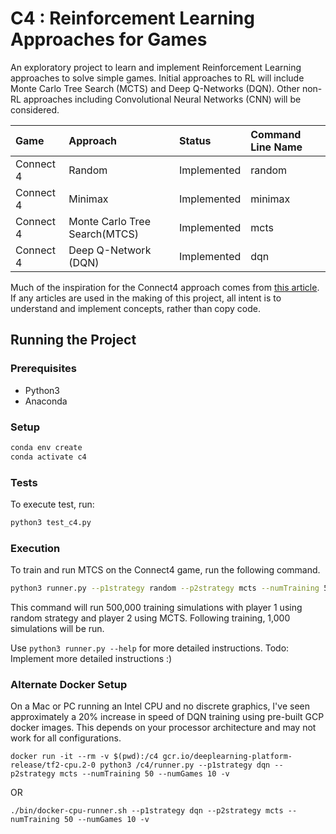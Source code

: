 # C4 : Reinforcement Learning Approaches for Games

An exploratory project to learn and implement Reinforcement Learning approaches to solve simple games. 
Initial approaches to RL will include Monte Carlo Tree Search (MCTS) and Deep Q-Networks (DQN).
Other non-RL approaches including Convolutional Neural Networks (CNN) will be considered. 

| Game          | Approach                          | Status        | Command Line Name |  
| :---          | :---                              | :---          | :---              |
| Connect 4     | Random                            | Implemented   | random            |
| Connect 4     | Minimax                           | Implemented   | minimax           |
| Connect 4     | Monte Carlo Tree Search(MTCS)     | Implemented   | mcts              |
| Connect 4     | Deep Q-Network (DQN)              | Implemented   | dqn               |

Much of the inspiration for the Connect4 approach comes from [this article](https://codebox.net/pages/connect4). 
If any articles are used in the making of this project, all intent is to understand and implement concepts,
rather than copy code.

## Running the Project

### Prerequisites 

- Python3
- Anaconda

### Setup
```bash
conda env create
conda activate c4
```

### Tests
To execute test, run:
```bash
python3 test_c4.py
```

### Execution

To train and run MTCS on the Connect4 game, run the following command.
```bash
python3 runner.py --p1strategy random --p2strategy mcts --numTraining 500000 --numGames 1000 
```
This command will run 500,000 training simulations with player 1 using random strategy and player 2 using MCTS. 
Following training, 1,000 simulations will be run.

Use `python3 runner.py --help` for more detailed instructions. Todo: Implement more detailed instructions :)

### Alternate Docker Setup

On a Mac or PC running an Intel CPU and no discrete graphics, I've seen approximately a 20% increase in speed of 
DQN training using pre-built GCP docker images. This depends on your processor architecture and may not work for all 
configurations.

```
docker run -it --rm -v $(pwd):/c4 gcr.io/deeplearning-platform-release/tf2-cpu.2-0 python3 /c4/runner.py --p1strategy dqn --p2strategy mcts --numTraining 50 --numGames 10 -v
```
OR
```
./bin/docker-cpu-runner.sh --p1strategy dqn --p2strategy mcts --numTraining 50 --numGames 10 -v
```
